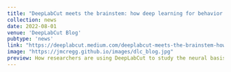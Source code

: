 ```yaml
---
title: "DeepLabCut meets the brainstem: how deep learning for behavior yields insights into the neural basis of motion"
collection: news
date: 2022-08-01
venue: 'DeepLabCut Blog'
pubtype: 'news'
link: "https://deeplabcut.medium.com/deeplabcut-meets-the-brainstem-how-deep-learning-for-behavior-yields-insights-into-the-neural-3d6dd24838ed"
image: "https://jmcregg.github.io/images/dlc_blog.jpg"
preview: How researchers are using DeepLabCut to study the neural basis of movement...
---
```

